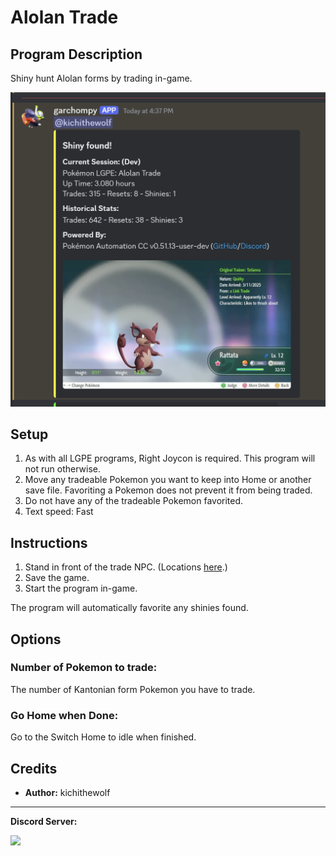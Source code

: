 # Alolan Trade

## Program Description

Shiny hunt Alolan forms by trading in-game.

<img src="images/AlolanTrade-0.png">

## Setup

1. As with all LGPE programs, Right Joycon is required. This program will not run otherwise.
2. Move any tradeable Pokemon you want to keep into Home or another save file. Favoriting a Pokemon does not prevent it from being traded.
3. Do not have any of the tradeable Pokemon favorited.
4. Text speed: Fast

## Instructions

1. Stand in front of the trade NPC. (Locations [here](https://www.serebii.net/letsgopikachueevee/trade.shtml).)
2. Save the game.
3. Start the program in-game.

The program will automatically favorite any shinies found.

## Options

### Number of Pokemon to trade:

The number of Kantonian form Pokemon you have to trade.

### Go Home when Done:

Go to the Switch Home to idle when finished.


## Credits

- **Author:** kichithewolf


<hr>

**Discord Server:** 

[<img src="https://canary.discordapp.com/api/guilds/695809740428673034/widget.png?style=banner2">](https://discord.gg/cQ4gWxN)
